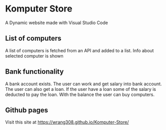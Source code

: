 # Komputer Store
A Dynamic website made with Visual Studio Code

## List of computers
A list of computers is fetched from an API and added to a list.
Info about selected computer is shown

## Bank functionality
A bank account exists. The user can work and get salary into bank account. The user can also get a loan. If the user have a loan some of the salary is deducted to pay the loan.
With the balance the user can buy computers.

## Github pages
Visit this site at https://wrang308.github.io/Komputer-Store/

